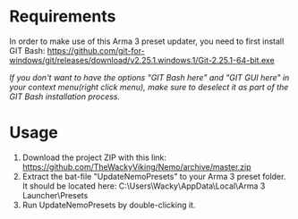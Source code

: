 # Requirements
In order to make use of this Arma 3 preset updater, you need to first install GIT Bash: https://github.com/git-for-windows/git/releases/download/v2.25.1.windows.1/Git-2.25.1-64-bit.exe

*If you don't want to have the options "GIT Bash here" and "GIT GUI here" in your context menu(right click menu), make sure to deselect it as part of the GIT Bash installation process.*

# Usage
1) Download the project ZIP with this link: https://github.com/TheWackyViking/Nemo/archive/master.zip
2) Extract the bat-file "UpdateNemoPresets" to your Arma 3 preset folder. It should be located here: C:\Users\Wacky\AppData\Local\Arma 3 Launcher\Presets
3) Run UpdateNemoPresets by double-clicking it. 
